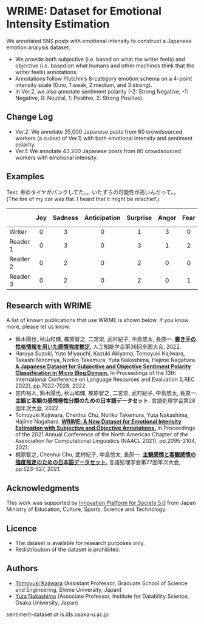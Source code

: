# WRIME: Dataset for Emotional Intensity Estimation

We annotated SNS posts with emotional intensity to construct a Japanese emotion analysis dataset.

- We provide both subjective (i.e. based on what the writer feels) and objective (i.e. based on what humans and other machines think that the writer feels) annotations.
- Annotations follow Plutchik’s 8-category emotion schema on a 4-point intensity scale (0:no, 1:weak, 2:medium, and 3:strong).
- In Ver.2, we also annotate sentiment polarity (-2: Strong Negative, -1: Negative, 0: Neutral, 1: Positive, 2: Strong Positive).

## Change Log

- Ver.2: We annotate 35,000 Japanese posts from 60 crowdsourced workers (a subset of Ver.1) with both emotional intensity and sentiment polarity.
- Ver.1: We annotate 43,200 Japanese posts from 80 crowdsourced workers with emotional intensity.

## Examples

Text: 車のタイヤがパンクしてた。。いたずらの可能性が高いんだって。。<br>
(The tire of my car was flat. I heard that it might be mischief.)

||Joy|Sadness|Anticipation|Surprise|Anger|Fear|Disgust|Trust|Sentiment Polarity|
| :--- | :---: | :---: | :---: | :---: | :---: | :---: | :---: | :---: | :---: |
|Writer  |0|3|0|1|3|0|0|0|0|
|Reader 1|0|3|0|3|1|2|1|0|-1|
|Reader 2|0|2|0|2|0|0|0|0|-1|
|Reader 3|0|2|0|2|0|1|1|0|-2|


## Research with WRIME

A list of known publications that use WRIME is shown below.
If you know more, please let us know.

- 鈴木陽也, 秋山和輝, 梶原智之, 二宮崇, 武村紀子, 中島悠太, 長原一. **[書き手の性格情報を用いた感情強度推定.](https://doi.org/10.11517/pjsai.JSAI2022.0_4D3GS604)** 人工知能学会第36回全国大会, 2022.
- Haruya Suzuki, Yuto Miyauchi, Kazuki Akiyama, Tomoyuki Kajiwara, Takashi Ninomiya, Noriko Takemura, Yuta Nakashima, Hajime Nagahara. **[A Japanese Dataset for Subjective and Objective Sentiment Polarity Classification in Micro Blog Domain.](http://www.lrec-conf.org/proceedings/lrec2022/pdf/2022.lrec-1.759.pdf)** In Proceedings of the 13th International Conference on Language Resources and Evaluation (LREC 2022), pp.7022-7028, 2022.
- 宮内裕人, 鈴木陽也, 秋山和輝, 梶原智之, 二宮崇, 武村紀子, 中島悠太, 長原一. **主観と客観の感情極性分類のための日本語データセット.** 言語処理学会第28回年次大会, 2022.
- Tomoyuki Kajiwara, Chenhui Chu, Noriko Takemura, Yuta Nakashima, Hajime Nagahara. **[WRIME: A New Dataset for Emotional Intensity Estimation with Subjective and Objective Annotations.](https://aclanthology.org/2021.naacl-main.169/)** In Proceedings of the 2021 Annual Conference of the North American Chapter of the Association for Computational Linguistics (NAACL 2021), pp.2095-2104, 2021.
- 梶原智之, Chenhui Chu, 武村紀子, 中島悠太, 長原一. **[主観感情と客観感情の強度推定のための日本語データセット.](https://www.anlp.jp/proceedings/annual_meeting/2021/pdf_dir/P3-3.pdf)** 言語処理学会第27回年次大会, pp.523-527, 2021.


## Acknowledgments

This work was supported by [Innovation Platform for Society 5.0](https://www.ids.osaka-u.ac.jp/ildi/en/index.html) from Japan Ministry of Education, Culture, Sports, Science and Technology.


## Licence

- The dataset is available for research purposes only.
- Redistribution of the dataset is prohibited.


## Authors

- [Tomoyuki Kajiwara](http://moguranosenshi.sakura.ne.jp/cv.pdf) (Assistant Professor, Graduate School of Science and Engineering, Ehime University, Japan)
- [Yuta Nakashima](https://www.n-yuta.jp/) (Associate Professor, Institute for Datability Science, Osaka University, Japan)

sentiment-dataset *at* is.ids.osaka-u.ac.jp

